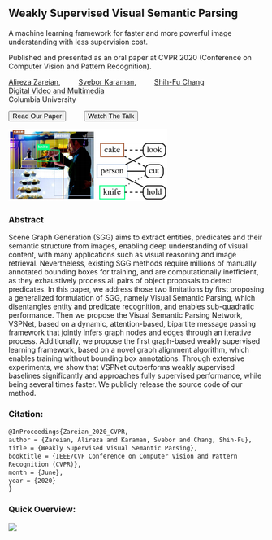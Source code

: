 ## Weakly Supervised Visual Semantic Parsing

A machine learning framework for faster and more powerful image understanding with less supervision cost.

Published and presented as an oral paper at CVPR 2020 (Conference on Computer Vision and Pattern Recognition).

[Alireza Zareian](https://www.linkedin.com/in/az2407/), &nbsp; &nbsp; &nbsp; &nbsp; 
[Svebor Karaman](http://www.sveborkaraman.com/), &nbsp; &nbsp; &nbsp; &nbsp; 
[Shih-Fu Chang](https://www.ee.columbia.edu/~sfchang/)<br/>
[Digital Video and Multimedia](https://www.ee.columbia.edu/ln/dvmm/)<br/>
Columbia University

<a href="https://openaccess.thecvf.com/content_CVPR_2020/papers/Zareian_Weakly_Supervised_Visual_Semantic_Parsing_CVPR_2020_paper.pdf"><button>Read Our Paper</button></a>
&nbsp; &nbsp; &nbsp; &nbsp; 
<a href="https://www.youtube.com/watch?v=IDOlnZvY5vY"><button>Watch The Talk</button></a>

![Example Result](logo.png)

### Abstract

Scene Graph Generation (SGG) aims to extract entities, predicates and their semantic structure from images, enabling deep understanding of visual content, with many applications such as visual reasoning and image retrieval. Nevertheless, existing SGG methods require millions of manually annotated bounding boxes for training, and are computationally inefficient, as they exhaustively process all pairs of object proposals to detect predicates. In this paper, we address those two limitations by first proposing a generalized formulation of SGG, namely Visual Semantic Parsing, which disentangles entity and predicate recognition, and enables sub-quadratic performance. Then we propose the Visual Semantic Parsing Network, VSPNet, based on a dynamic, attention-based, bipartite message passing framework that jointly infers graph nodes and edges through an iterative process. Additionally, we propose the first graph-based weakly supervised learning framework, based on a novel graph alignment algorithm, which enables training without bounding box annotations. Through extensive experiments, we show that VSPNet outperforms weakly supervised baselines significantly and approaches fully supervised performance, while being several times faster. We publicly release the source code of our method.

### Citation:
```
@InProceedings{Zareian_2020_CVPR,
author = {Zareian, Alireza and Karaman, Svebor and Chang, Shih-Fu},
title = {Weakly Supervised Visual Semantic Parsing},
booktitle = {IEEE/CVF Conference on Computer Vision and Pattern Recognition (CVPR)},
month = {June},
year = {2020}
}
```

### Quick Overview:

[<img src="https://img.youtube.com/vi/IDOlnZvY5vY/maxresdefault.jpg" width="75%">](https://www.youtube.com/watch?v=IDOlnZvY5vY)


